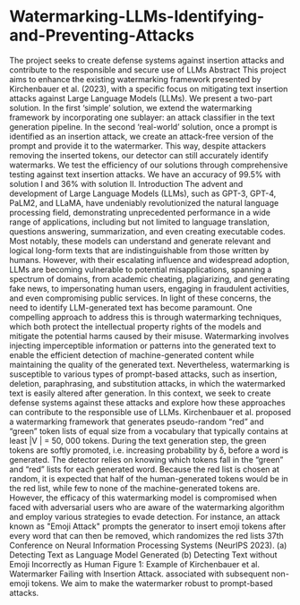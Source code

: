 # Watermarking-LLMs-Identifying-and-Preventing-Attacks
The project seeks to create defense systems against insertion attacks and contribute to the responsible and secure use of LLMs
Abstract
This project aims to enhance the existing watermarking framework presented by
Kirchenbauer et al. (2023), with a specific focus on mitigating text insertion attacks
against Large Language Models (LLMs). We present a two-part solution. In the
first ‘simple’ solution, we extend the watermarking framework by incorporating
one sublayer: an attack classifier in the text generation pipeline. In the second
‘real-world’ solution, once a prompt is identified as an insertion attack, we create
an attack-free version of the prompt and provide it to the watermarker. This way,
despite attackers removing the inserted tokens, our detector can still accurately
identify watermarks. We test the efficiency of our solutions through comprehensive
testing against text insertion attacks. We have an accuracy of 99.5% with solution I
and 36% with solution II.
Introduction
The advent and development of Large Language Models (LLMs), such as GPT-3, GPT-4, PaLM2,
and LLaMA, have undeniably revolutionized the natural language processing field, demonstrating
unprecedented performance in a wide range of applications, including but not limited to language
translation, questions answering, summarization, and even creating executable
codes. Most notably, these models can understand and generate relevant and logical long-form
texts that are indistinguishable from those written by humans. However, with their escalating
influence and widespread adoption, LLMs are becoming vulnerable to potential misapplications,
spanning a spectrum of domains, from academic cheating, plagiarizing, and generating fake news, to
impersonating human users, engaging in fraudulent activities, and even compromising public services. In light of these concerns, the need to identify LLM-generated text has become paramount.
One compelling approach to address this is through watermarking techniques, which both protect the
intellectual property rights of the models and mitigate the potential harms caused by their misuse.
Watermarking involves injecting imperceptible information or patterns into the generated text to
enable the efficient detection of machine-generated content while maintaining the quality of the
generated text. Nevertheless, watermarking is susceptible to various types of prompt-based attacks,
such as insertion, deletion, paraphrasing, and substitution attacks, in which the watermarked text is
easily altered after generation. In this context, we seek to create defense systems against these attacks
and explore how these approaches can contribute to the responsible use of LLMs.
Kirchenbauer et al. proposed a watermarking framework that generates pseudo-random “red”
and “green” token lists of equal size from a vocabulary that typically contains at least |V | = 50, 000
tokens. During the text generation step, the green tokens are softly promoted, i.e. increasing
probability by δ, before a word is generated. The detector relies on knowing which tokens fall in
the “green” and “red” lists for each generated word. Because the red list is chosen at random, it is
expected that half of the human-generated tokens would be in the red list, while few to none of the
machine-generated tokens are. However, the efficacy of this watermarking model is compromised
when faced with adversarial users who are aware of the watermarking algorithm and employ various
strategies to evade detection. For instance, an attack known as "Emoji Attack" prompts the generator
to insert emoji tokens after every word that can then be removed, which randomizes the red lists
37th Conference on Neural Information Processing Systems (NeurIPS 2023).
(a) Detecting Text as Language Model Generated (b) Detecting Text without Emoji Incorrectly as Human
Figure 1: Example of Kirchenbauer et al. Watermarker Failing with Insertion Attack.
associated with subsequent non-emoji tokens. We aim to make the watermarker robust
to prompt-based attacks.
